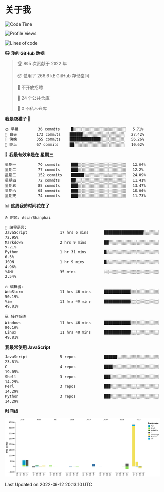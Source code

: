 # 关于我

<!--START_SECTION:waka-->
![Code Time](http://img.shields.io/badge/Code%20Time-638%20hrs%2049%20mins-blue)

![Profile Views](http://img.shields.io/badge/%E4%B8%AA%E4%BA%BA%E8%B5%84%E6%96%99%E8%A7%82%E7%9C%8B%E6%AC%A1%E6%95%B0-2-blue)

![Lines of code](https://img.shields.io/badge/%E4%BB%8E%E3%80%8CHello%20World%E3%80%8D%E8%B5%B7%E6%88%91%E5%B7%B2%E7%BB%8F%E5%86%99%E4%BA%86-59%20Thousand%20%E8%A1%8C%E4%BB%A3%E7%A0%81-blue)

**🐱 我的 GitHub 数据** 

> 🏆 805 次贡献于 2022 年
 > 
> 📦  使用了 266.6 kB GitHub 存储空间 
 > 
> 🚫 不开放招聘
 > 
> 📜 24 个公共仓库 
 > 
> 🔑 0 个私人仓库  
 > 
**我是夜猫子 🦉** 

```text
🌞 早晨         36 commits     █░░░░░░░░░░░░░░░░░░░░░░░░   5.71% 
🌆 白天         173 commits    ██████░░░░░░░░░░░░░░░░░░░   27.42% 
🌃 傍晚         355 commits    ██████████████░░░░░░░░░░░   56.26% 
🌙 晚上         67 commits     ██░░░░░░░░░░░░░░░░░░░░░░░   10.62%

```
📅 **我最有效率是在 星期三** 

```text
星期一          76 commits     ███░░░░░░░░░░░░░░░░░░░░░░   12.04% 
星期二          77 commits     ███░░░░░░░░░░░░░░░░░░░░░░   12.2% 
星期三          152 commits    ██████░░░░░░░░░░░░░░░░░░░   24.09% 
星期四          72 commits     ██░░░░░░░░░░░░░░░░░░░░░░░   11.41% 
星期五          85 commits     ███░░░░░░░░░░░░░░░░░░░░░░   13.47% 
星期六          95 commits     ███░░░░░░░░░░░░░░░░░░░░░░   15.06% 
星期天          74 commits     ███░░░░░░░░░░░░░░░░░░░░░░   11.73%

```


📊 **这周我的时间花在了** 

```text
⌚︎ 时区: Asia/Shanghai

💬 编程语言: 
JavaScript               17 hrs 6 mins       ██████████████████░░░░░░░   72.95% 
Markdown                 2 hrs 9 mins        ██░░░░░░░░░░░░░░░░░░░░░░░   9.21% 
Python                   1 hr 31 mins        █░░░░░░░░░░░░░░░░░░░░░░░░   6.5% 
JSON                     1 hr 9 mins         █░░░░░░░░░░░░░░░░░░░░░░░░   4.96% 
YAML                     35 mins             ░░░░░░░░░░░░░░░░░░░░░░░░░   2.54%

🔥 编辑器: 
WebStorm                 11 hrs 46 mins      ████████████░░░░░░░░░░░░░   50.19% 
Vim                      11 hrs 40 mins      ████████████░░░░░░░░░░░░░   49.81%

💻 操作系统: 
Windows                  11 hrs 46 mins      ████████████░░░░░░░░░░░░░   50.19% 
Linux                    11 hrs 40 mins      ████████████░░░░░░░░░░░░░   49.81%

```

**我最常使用 JavaScript** 

```text
JavaScript               5 repos             ██████░░░░░░░░░░░░░░░░░░░   23.81% 
C                        4 repos             ████░░░░░░░░░░░░░░░░░░░░░   19.05% 
Shell                    3 repos             ███░░░░░░░░░░░░░░░░░░░░░░   14.29% 
Perl                     3 repos             ███░░░░░░░░░░░░░░░░░░░░░░   14.29% 
Python                   3 repos             ███░░░░░░░░░░░░░░░░░░░░░░   14.29%

```


**时间线**

![Chart not found](https://raw.githubusercontent.com/Arondight/Arondight/master/charts/bar_graph.png) 


 Last Updated on 2022-09-12 20:13:10 UTC
<!--END_SECTION:waka-->
